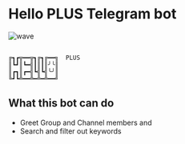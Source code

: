 # Hello PLUS Telegram bot

![wave](https://emojipedia-us.s3.amazonaws.com/source/microsoft-teams/337/waving-hand_1f44b.png)

```

╔┓┏╦━━╦┓╔┓╔━━╗  PLUS
║┗┛║┗━╣┃║┃║╯╰║
║┏┓║┏━╣┗╣┗╣╰╯║
╚┛┗╩━━╩━╩━╩━━╝

```

## What this bot can do

- Greet Group and Channel members and
- Search and filter out keywords
